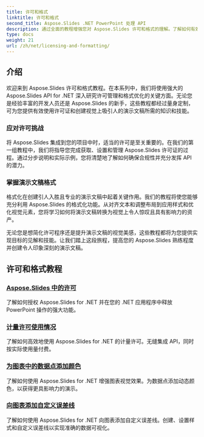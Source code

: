 ```yaml
---
title: 许可和格式
linktitle: 许可和格式
second_title: Aspose.Slides .NET PowerPoint 处理 API
description: 通过全面的教程增强您对 Aspose.Slides 许可和格式的理解。了解如何有效地管理许可证并为您的演示文稿实现完美的格式。
type: docs
weight: 21
url: /zh/net/licensing-and-formatting/
---
```


## 介绍

欢迎来到 Aspose.Slides 许可和格式教程。在本系列中，我们将使用强大的 Aspose.Slides API for .NET 深入研究许可管理和格式优化的关键方面。无论您是经验丰富的开发人员还是 Aspose.Slides 的新手，这些教程都经过量身定制，可为您提供有效使用许可证和创建视觉上吸引人的演示文稿所需的知识和技能。

### 应对许可挑战

将 Aspose.Slides 集成到您的项目中时，适当的许可是至关重要的。在我们的第一组教程中，我们将指导您完成获取、设置和管理 Aspose.Slides 许可证的过程。通过分步说明和实际示例，您将清楚地了解如何确保合规性并充分发挥 API 的潜力。

### 掌握演示文稿格式

格式化在创建引人入胜且专业的演示文稿中起着关键作用。我们的教程将使您能够充分利用 Aspose.Slides 的格式化功能。从对齐文本和调整布局到应用样式和优化视觉元素，您将学习如何将演示文稿转换为视觉上令人惊叹且具有影响力的资产。

无论您是想简化许可程序还是提升演示文稿的视觉美感，这些教程都将为您提供实现目标的见解和技能。让我们踏上这段旅程，提高您的 Aspose.Slides 熟练程度并创建令人印象深刻的演示文稿。

## 许可和格式教程
### [Aspose.Slides 中的许可](./licensing-and-formatting/)
了解如何授权 Aspose.Slides for .NET 并在您的 .NET 应用程序中释放 PowerPoint 操作的强大功能。
### [计量许可使用情况](./metered-licensing/)
了解如何高效地使用 Aspose.Slides for .NET 的计量许可。无缝集成 API，同时按实际使用量付费。
### [为图表中的数据点添加颜色](./add-color-to-data-points/)
了解如何使用 Aspose.Slides for .NET 增强图表视觉效果。为数据点添加动态颜色，以获得更具影响力的演示。
### [向图表添加自定义误差线](./add-custom-error/)
了解如何使用 Aspose.Slides for .NET 向图表添加自定义误差线。创建、设置样式和自定义误差线以实现准确的数据可视化。